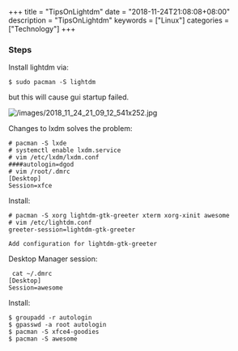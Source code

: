 +++
title = "TipsOnLightdm"
date = "2018-11-24T21:08:08+08:00"
description = "TipsOnLightdm"
keywords = ["Linux"]
categories = ["Technology"]
+++
### Steps
Install lightdm via:    

```
$ sudo pacman -S lightdm
```
but this will cause gui startup failed.   

![/images/2018_11_24_21_09_12_541x252.jpg](/images/2018_11_24_21_09_12_541x252.jpg)

Changes to lxdm solves the problem:    

```
# pacman -S lxde
# systemctl enable lxdm.service
# vim /etc/lxdm/lxdm.conf
####autologin=dgod
# vim /root/.dmrc
[Desktop]
Session=xfce

```

Install:    

```
# pacman -S xorg lightdm-gtk-greeter xterm xorg-xinit awesome
# vim /etc/lightdm.conf
greeter-session=lightdm-gtk-greeter

Add configuration for lightdm-gtk-greeter
```
Desktop Manager session:    

```
 cat ~/.dmrc 
[Desktop]
Session=awesome
```

Install:    

```
$ groupadd -r autologin
$ gpasswd -a root autologin
$ pacman -S xfce4-goodies
$ pacman -S awesome
```

